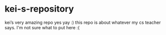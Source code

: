 # kei-s-repository
kei’s very amazing repo yes yay :) this repo is about whatever my cs teacher says. I'm not sure what to put here :( 

